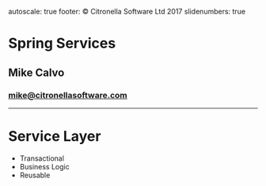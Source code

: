 autoscale: true
footer: © Citronella Software Ltd 2017
slidenumbers: true

# Spring Services

## Mike Calvo

### mike@citronellasoftware.com

---

# Service Layer
- Transactional
- Business Logic
- Reusable
